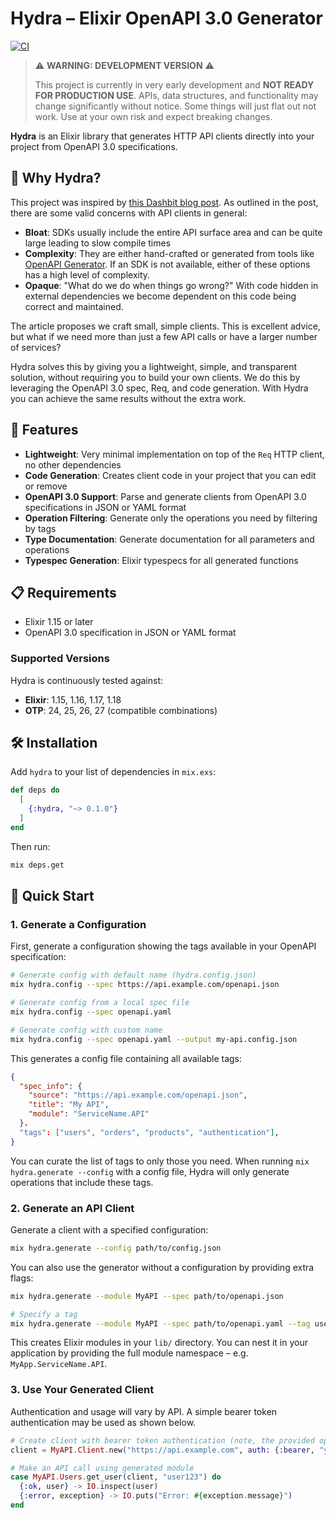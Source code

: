 # Hydra – Elixir OpenAPI 3.0 Generator

[![CI](https://github.com/weigandconstruction/hydra/actions/workflows/ci.yml/badge.svg)](https://github.com/weigandconstruction/hydra/actions/workflows/ci.yml)

> ⚠️ **WARNING: DEVELOPMENT VERSION** ⚠️
>
> This project is currently in very early development and **NOT READY FOR PRODUCTION USE**.
> APIs, data structures, and functionality may change significantly without notice.
> Some things will just flat out not work.
> Use at your own risk and expect breaking changes.

**Hydra** is an Elixir library that generates HTTP API clients directly into your project from OpenAPI 3.0 specifications.

## 🎯 Why Hydra?

This project was inspired by [this Dashbit blog post](https://dashbit.co/blog/sdks-with-req-stripe). As outlined in the
post, there are some valid concerns with API clients in general:

- **Bloat**: SDKs usually include the entire API surface area and can be quite large leading to slow compile times
- **Complexity**: They are either hand-crafted or generated from tools like [OpenAPI
  Generator](https://github.com/OpenAPITools/openapi-generator). If an SDK is not available, either of these options has
  a high level of complexity.
- **Opaque**: "What do we do when things go wrong?" With code hidden in external dependencies we become dependent on
  this code being correct and maintained.

The article proposes we craft small, simple clients. This is excellent advice, but what if we need more than just a few
API calls or have a larger number of services?

Hydra solves this by giving you a lightweight, simple, and transparent solution, without requiring you to build your own
clients. We do this by leveraging the OpenAPI 3.0 spec, Req, and code generation. With Hydra you can achieve the same
results without the extra work.

## 🚀 Features

- **Lightweight**: Very minimal implementation on top of the `Req` HTTP client, no other dependencies
- **Code Generation**: Creates client code in your project that you can edit or remove
- **OpenAPI 3.0 Support**: Parse and generate clients from OpenAPI 3.0 specifications in JSON or YAML format
- **Operation Filtering**: Generate only the operations you need by filtering by tags
- **Type Documentation**: Generate documentation for all parameters and operations
- **Typespec Generation**: Elixir typespecs for all generated functions

## 📋 Requirements

- Elixir 1.15 or later
- OpenAPI 3.0 specification in JSON or YAML format

### Supported Versions

Hydra is continuously tested against:

- **Elixir**: 1.15, 1.16, 1.17, 1.18
- **OTP**: 24, 25, 26, 27 (compatible combinations)

## 🛠 Installation

Add `hydra` to your list of dependencies in `mix.exs`:

```elixir
def deps do
  [
    {:hydra, "~> 0.1.0"}
  ]
end
```

Then run:

```bash
mix deps.get
```

## 🎯 Quick Start

### 1. Generate a Configuration

First, generate a configuration showing the tags available in your OpenAPI specification:

```bash
# Generate config with default name (hydra.config.json)
mix hydra.config --spec https://api.example.com/openapi.json

# Generate config from a local spec file
mix hydra.config --spec openapi.yaml

# Generate config with custom name
mix hydra.config --spec openapi.yaml --output my-api.config.json
```

This generates a config file containing all available tags:

```json
{
  "spec_info": {
    "source": "https://api.example.com/openapi.json",
    "title": "My API",
    "module": "ServiceName.API"
  }.
  "tags": ["users", "orders", "products", "authentication"],
}
```

You can curate the list of tags to only those you need. When running `mix hydra.generate --config` with a config file, Hydra will only generate
operations that include these tags.

### 2. Generate an API Client

Generate a client with a specified configuration:

```bash
mix hydra.generate --config path/to/config.json
```

You can also use the generator without a configuration by providing extra flags:

```bash
mix hydra.generate --module MyAPI --spec path/to/openapi.json

# Specify a tag
mix hydra.generate --module MyAPI --spec path/to/openapi.yaml --tag users
```

This creates Elixir modules in your `lib/` directory. You can nest it in your application by providing the full module
namespace – e.g. `MyApp.ServiceName.API`.

### 3. Use Your Generated Client

Authentication and usage will vary by API. A simple bearer token authentication may be used as shown below.

```elixir
# Create client with bearer token authentication (note, the provided options are just Req options)
client = MyAPI.Client.new("https://api.example.com", auth: {:bearer, "your-token"})

# Make an API call using generated module
case MyAPI.Users.get_user(client, "user123") do
  {:ok, user} -> IO.inspect(user)
  {:error, exception} -> IO.puts("Error: #{exception.message}")
end
```
